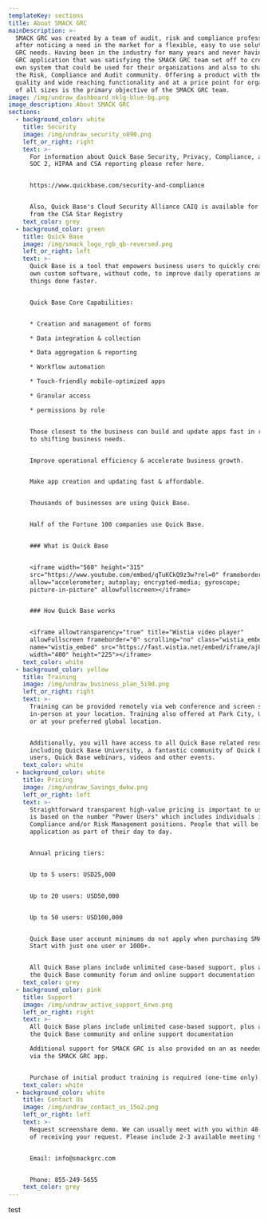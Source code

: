 ```yaml
---
templateKey: sections
title: About SMACK GRC
mainDescription: >-
  SMACK GRC was created by a team of audit, risk and compliance professionals
  after noticing a need in the market for a flexible, easy to use solution to
  GRC needs. Having been in the industry for many years and never having found a
  GRC application that was satisfying the SMACK GRC team set off to create their
  own system that could be used for their organizations and also to share with
  the Risk, Compliance and Audit community. Offering a product with the highest
  quality and wide reaching functionality and at a price point for organizations
  of all sizes is the primary objective of the SMACK GRC team.
image: /img/undraw_dashboard_nklg-blue-bg.png
image_description: About SMACK GRC
sections:
  - background_color: white
    title: Security
    image: /img/undraw_security_o890.png
    left_or_right: right
    text: >-
      For information about Quick Base Security, Privacy, Compliance, and SOC 1,
      SOC 2, HIPAA and CSA reporting please refer here.


      https://www.quickbase.com/security-and-compliance


      Also, Quick Base's Cloud Security Alliance CAIQ is available for download
      from the CSA Star Registry
    text_color: grey
  - background_color: green
    title: Quick Base
    image: /img/smack_logo_rgb_qb-reversed.png
    left_or_right: left
    text: >-
      Quick Base is a tool that empowers business users to quickly create their
      own custom software, without code, to improve daily operations and get
      things done faster. 


      Quick Base Core Capabilities:


      * Creation and management of forms

      * Data integration & collection

      * Data aggregation & reporting

      * Workflow automation

      * Touch-friendly mobile-optimized apps

      * Granular access

      * permissions by role


      Those closest to the business can build and update apps fast in response
      to shifting business needs.


      Improve operational efficiency & accelerate business growth.


      Make app creation and updating fast & affordable.


      Thousands of businesses are using Quick Base.


      Half of the Fortune 100 companies use Quick Base. 


      ### What is Quick Base


      <iframe width="560" height="315"
      src="https://www.youtube.com/embed/qTuKCkQ9z3w?rel=0" frameborder="0"
      allow="accelerometer; autoplay; encrypted-media; gyroscope;
      picture-in-picture" allowfullscreen></iframe>


      ### How Quick Base works


      <iframe allowtransparency="true" title="Wistia video player"
      allowFullscreen frameborder="0" scrolling="no" class="wistia_embed"
      name="wistia_embed" src="https://fast.wistia.net/embed/iframe/aj8e4qjeim"
      width="400" height="225"></iframe>
    text_color: white
  - background_color: yellow
    title: Training
    image: /img/undraw_business_plan_5i9d.png
    left_or_right: right
    text: >-
      Training can be provided remotely via web conference and screen share or
      in-person at your location. Training also offered at Park City, Utah, USA
      or at your preferred global location. 


      Additionally, you will have access to all Quick Base related resources
      including Quick Base University, a fantastic community of Quick Base power
      users, Quick Base webinars, videos and other events.
    text_color: white
  - background_color: white
    title: Pricing
    image: /img/undraw_Savings_dwkw.png
    left_or_right: left
    text: >-
      Straightforward transparent high-value pricing is important to us. Pricing
      is based on the number "Power Users" which includes individuals in Audit,
      Compliance and/or Risk Management positions. People that will be in the
      application as part of their day to day.


      Annual pricing tiers: 


      Up to 5 users: USD25,000 


      Up to 20 users: USD50,000


      Up to 50 users: USD100,000


      Quick Base user account minimums do not apply when purchasing SMACK GRC.
      Start with just one user or 1000+.


      All Quick Base plans include unlimited case-based support, plus access to
      the Quick Base community forum and online support documentation
    text_color: grey
  - background_color: pink
    title: Support
    image: /img/undraw_active_support_6rwo.png
    left_or_right: right
    text: >-
      All Quick Base plans include unlimited case-based support, plus access to
      the Quick Base community and online support documentation

      Additional support for SMACK GRC is also provided on an as needed basis
      via the SMACK GRC app. 


      Purchase of initial product training is required (one-time only).
    text_color: white
  - background_color: white
    title: Contact Us
    image: /img/undraw_contact_us_15o2.png
    left_or_right: left
    text: >-
      Request screenshare demo. We can usually meet with you within 48-72 hours
      of receiving your request. Please include 2-3 available meeting times.


      Email: info@smackgrc.com


      Phone: 855-249-5655
    text_color: grey
---
```

test
